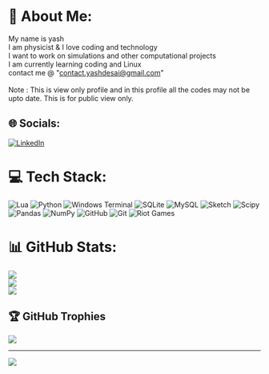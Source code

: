 # 💫 About Me:
My name is yash <br>I am physicist & I love coding and technology <br>I want to work on simulations and other computational projects<br>I am currently learning coding and Linux<br>contact me @ "contact.yashdesai@gmail.com"<br>
<br>Note : This is view only profile and in this profile all the codes may not be upto date. This is for public view only. <br>


## 🌐 Socials:
[![LinkedIn](https://img.shields.io/badge/LinkedIn-%230077B5.svg?logo=linkedin&logoColor=white)](https://linkedin.com/in/yashkumar-desai-42a5b01b2) 

# 💻 Tech Stack:
![Lua](https://img.shields.io/badge/lua-%232C2D72.svg?style=for-the-badge&logo=lua&logoColor=white) ![Python](https://img.shields.io/badge/python-3670A0?style=for-the-badge&logo=python&logoColor=ffdd54) ![Windows Terminal](https://img.shields.io/badge/Windows%20Terminal-%234D4D4D.svg?style=for-the-badge&logo=windows-terminal&logoColor=white) ![SQLite](https://img.shields.io/badge/sqlite-%2307405e.svg?style=for-the-badge&logo=sqlite&logoColor=white) ![MySQL](https://img.shields.io/badge/mysql-4479A1.svg?style=for-the-badge&logo=mysql&logoColor=white) ![Sketch](https://img.shields.io/badge/Sketch-FFB387?style=for-the-badge&logo=sketch&logoColor=black) ![Scipy](https://img.shields.io/badge/SciPy-%230C55A5.svg?style=for-the-badge&logo=scipy&logoColor=%white) ![Pandas](https://img.shields.io/badge/pandas-%23150458.svg?style=for-the-badge&logo=pandas&logoColor=white) ![NumPy](https://img.shields.io/badge/numpy-%23013243.svg?style=for-the-badge&logo=numpy&logoColor=white) ![GitHub](https://img.shields.io/badge/github-%23121011.svg?style=for-the-badge&logo=github&logoColor=white) ![Git](https://img.shields.io/badge/git-%23F05033.svg?style=for-the-badge&logo=git&logoColor=white) ![Riot Games](https://img.shields.io/badge/riotgames-D32936.svg?style=for-the-badge&logo=riotgames&logoColor=white)
# 📊 GitHub Stats:
![](https://github-readme-stats.vercel.app/api?username=Yash-Desai-1131&theme=radical&hide_border=false&include_all_commits=true&count_private=true)<br/>
![](https://github-readme-streak-stats.herokuapp.com/?user=Yash-Desai-1131&theme=radical&hide_border=false)<br/>
![](https://github-readme-stats.vercel.app/api/top-langs/?username=Yash-Desai-1131&theme=radical&hide_border=false&include_all_commits=true&count_private=true&layout=compact)

## 🏆 GitHub Trophies
![](https://github-profile-trophy.vercel.app/?username=Yash-Desai-1131&theme=radical&no-frame=false&no-bg=true&margin-w=4)

---
[![](https://visitcount.itsvg.in/api?id=Yash-Desai-1131&icon=0&color=0)](https://visitcount.itsvg.in)

<!-- Proudly created with GPRM ( https://gprm.itsvg.in ) -->
